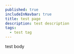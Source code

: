 ```yaml
---
published: true
includeInNavbar: true
title: test page
description: test description
tags:
  - test tag
---
```

test body